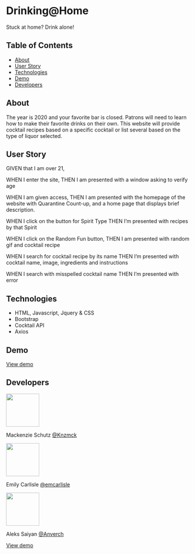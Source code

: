 # Drinking@Home

Stuck at home? Drink alone!

## Table of Contents

- [About](#about)
- [User Story](#userstory)
- [Technologies](#technologies)
- [Demo](#Demo)
- [Developers](#developers)

## About

The year is 2020 and your favorite bar is closed. Patrons will need to learn how to make their favorite drinks on their own. This website will provide cocktail recipes based on a specific cocktail or list several based on the type of liquor selected.

## User Story

GIVEN that I am over 21,

WHEN I enter the site,
THEN I am presented with a window asking to verify age

WHEN I am given access,
THEN I am presented with the homepage of the website with Quarantine Count-up, and a home page that displays brief description.

WHEN I click on the button for Spirit Type
THEN I’m presented with recipes by that Spirit

WHEN I click on the Random Fun button,
THEN I am presented with random gif and cocktail recipe

WHEN I search for cocktail recipe by its name
THEN I’m presented with cocktail name, image, ingredients and instructions

WHEN I search with misspelled cocktail name
THEN I’m presented with error

## Technologies

- HTML, Javascript, Jquery & CSS
- Bootstrap
- Cocktail API
- Axios

## Demo

[View demo](https://anverch.github.io/Drinking-At-Home/)

## Developers

  <img src="https://avatars.githubusercontent.com/Knzmck" height="90" width="90">   
 
   Mackenzie Schutz <a href="https://github.com/knzmck" target="_blank">@Knzmck</a>

   <img src="https://avatars.githubusercontent.com/emcarlisle" height="90" width="90">   
 
   Emily Carlisle <a href="https://github.com/emcarlisle">@emcarlisle</a>

  <img src="https://avatars.githubusercontent.com/Anverch" height="90" width="90">

Aleks Saiyan <a href="https://github.com/anverch">@Anverch</a>



[View demo](https://anverch.github.io/Drinking-At-Home/)

